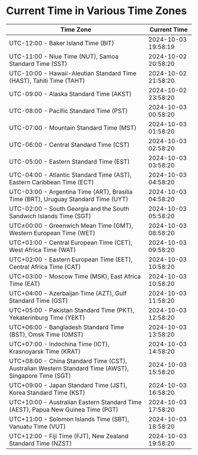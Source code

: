 # Current Time in Various Time Zones

| Time Zone | Current Time |
|-----------|--------------|
| UTC-12:00 - Baker Island Time (BIT) | 2024-10-03 19:58:19 |
| UTC-11:00 - Niue Time (NUT), Samoa Standard Time (SST) | 2024-10-02 20:58:20 |
| UTC-10:00 - Hawaii-Aleutian Standard Time (HAST), Tahiti Time (TAHT) | 2024-10-02 21:58:20 |
| UTC-09:00 - Alaska Standard Time (AKST) | 2024-10-02 23:58:20 |
| UTC-08:00 - Pacific Standard Time (PST) | 2024-10-03 00:58:20 |
| UTC-07:00 - Mountain Standard Time (MST) | 2024-10-03 01:58:20 |
| UTC-06:00 - Central Standard Time (CST) | 2024-10-03 02:58:20 |
| UTC-05:00 - Eastern Standard Time (EST) | 2024-10-03 03:58:20 |
| UTC-04:00 - Atlantic Standard Time (AST), Eastern Caribbean Time (ECT) | 2024-10-03 04:58:20 |
| UTC-03:00 - Argentina Time (ART), Brasília Time (BRT), Uruguay Standard Time (UYT) | 2024-10-03 04:58:20 |
| UTC-02:00 - South Georgia and the South Sandwich Islands Time (SGT) | 2024-10-03 05:58:20 |
| UTC±00:00 - Greenwich Mean Time (GMT), Western European Time (WET) | 2024-10-03 08:58:20 |
| UTC+01:00 - Central European Time (CET), West Africa Time (WAT) | 2024-10-03 09:58:20 |
| UTC+02:00 - Eastern European Time (EET), Central Africa Time (CAT) | 2024-10-03 10:58:20 |
| UTC+03:00 - Moscow Time (MSK), East Africa Time (EAT) | 2024-10-03 10:58:20 |
| UTC+04:00 - Azerbaijan Time (AZT), Gulf Standard Time (GST) | 2024-10-03 11:58:20 |
| UTC+05:00 - Pakistan Standard Time (PKT), Yekaterinburg Time (YEKT) | 2024-10-03 12:58:20 |
| UTC+06:00 - Bangladesh Standard Time (BST), Omsk Time (OMST) | 2024-10-03 13:58:20 |
| UTC+07:00 - Indochina Time (ICT), Krasnoyarsk Time (KRAT) | 2024-10-03 14:58:20 |
| UTC+08:00 - China Standard Time (CST), Australian Western Standard Time (AWST), Singapore Time (SGT) | 2024-10-03 15:58:20 |
| UTC+09:00 - Japan Standard Time (JST), Korea Standard Time (KST) | 2024-10-03 16:58:20 |
| UTC+10:00 - Australian Eastern Standard Time (AEST), Papua New Guinea Time (PGT) | 2024-10-03 17:58:20 |
| UTC+11:00 - Solomon Islands Time (SBT), Vanuatu Time (VUT) | 2024-10-03 18:58:20 |
| UTC+12:00 - Fiji Time (FJT), New Zealand Standard Time (NZST) | 2024-10-03 19:58:20 |
